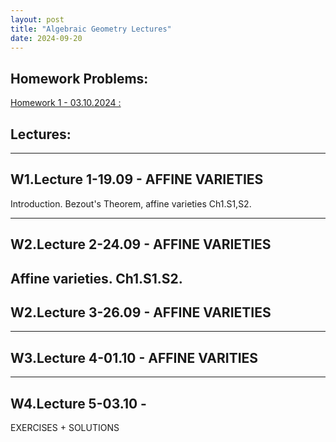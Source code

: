 ```yaml
---
layout: post
title: "Algebraic Geometry Lectures"
date: 2024-09-20
---
```


## Homework Problems:
[Homework 1 - 03.10.2024 :](https://www.overleaf.com/read/vmgvbfgzhfbr#9b0adc)

##   Lectures:
---------------------
## W1.Lecture 1-19.09 - AFFINE VARIETIES
Introduction. Bezout's Theorem, affine varieties Ch1.S1,S2.

---------------------
## W2.Lecture 2-24.09 - AFFINE VARIETIES
Affine varieties. Ch1.S1.S2.
---------------------
## W2.Lecture 3-26.09 - AFFINE VARIETIES
---------------------
## W3.Lecture 4-01.10 - AFFINE VARITIES
---------------------
## W4.Lecture 5-03.10 - 
EXERCISES + SOLUTIONS
